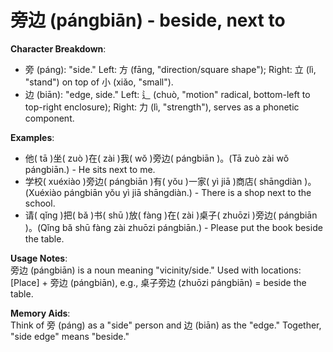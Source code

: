 # **旁边 (pángbiān) - beside, next to**

**Character Breakdown**:  
- 旁 (páng): "side." Left: 方 (fāng, "direction/square shape"); Right: 立 (lì, "stand") on top of 小 (xiǎo, "small").  
- 边 (biān): "edge, side." Left: 辶 (chuò, "motion" radical, bottom-left to top-right enclosure); Right: 力 (lì, "strength"), serves as a phonetic component.

**Examples**:  
- 他( tā )坐( zuò )在( zài )我( wǒ )旁边( pángbiān )。(Tā zuò zài wǒ pángbiān.) - He sits next to me.  
- 学校( xuéxiào )旁边( pángbiān )有( yǒu )一家( yì jiā )商店( shāngdiàn )。(Xuéxiào pángbiān yǒu yì jiā shāngdiàn.) - There is a shop next to the school.  
- 请( qǐng )把( bǎ )书( shū )放( fàng )在( zài )桌子( zhuōzi )旁边( pángbiān )。(Qǐng bǎ shū fàng zài zhuōzi pángbiān.) - Please put the book beside the table.

**Usage Notes**:  
旁边 (pángbiān) is a noun meaning "vicinity/side." Used with locations: [Place] + 旁边 (pángbiān), e.g., 桌子旁边 (zhuōzi pángbiān) = beside the table.

**Memory Aids**:  
Think of 旁 (páng) as a "side" person and 边 (biān) as the "edge." Together, "side edge" means "beside."